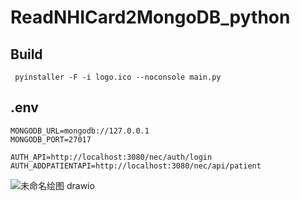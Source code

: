 # ReadNHICard2MongoDB_python

## Build
``` pyinstaller -F -i logo.ico --noconsole main.py```

## .env
```
MONGODB_URL=mongodb://127.0.0.1
MONGODB_PORT=27017

AUTH_API=http://localhost:3080/nec/auth/login
AUTH_ADDPATIENTAPI=http://localhost:3080/nec/api/patient
```


![未命名绘图 drawio](https://user-images.githubusercontent.com/81738019/227122180-19b3325a-88af-4858-9ed7-763deb797961.png)
